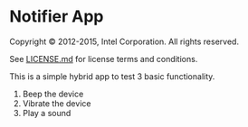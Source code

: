 Notifier App 
=====================================================================

Copyright © 2012-2015, Intel Corporation. All rights reserved.

See [LICENSE.md](<LICENSE.md>) for license terms and conditions.

This is a simple hybrid app to test 3 basic functionality.
1) Beep the device
2) Vibrate the device
3) Play a sound 